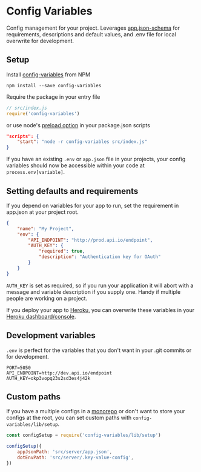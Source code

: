 # Config Variables
Config management for your project. Leverages [app.json-schema](https://devcenter.heroku.com/articles/app-json-schema) for requirements, descriptions and default values, and .env file for local overwrite for development.

## Setup
Install [config-variables](https://www.npmjs.com/package/config-variables) from NPM
```
npm install --save config-variables
```

Require the package in your entry file
```js
// src/index.js
require('config-variables')
```
or use node's [preload option](https://nodejs.org/api/cli.html#cli_r_require_module) in your package.json scripts
```json
"scripts": {
	"start": "node -r config-variables src/index.js"
}
```

If you have an existing `.env` or `app.json` file in your projects, your config variables should now be accessible within your code at `process.env[variable]`.

## Setting defaults and requirements
If you depend on variables for your app to run, set the requirement in app.json at your project root.
```json
{
	"name": "My Project",
	"env": {
		"API_ENDPOINT": "http://prod.api.io/endpoint",
		"AUTH_KEY": {
			"required": true,
			"description": "Authentication key for OAuth"
		}
	}
}
```

`AUTH_KEY` is set as required, so if you run your application it will abort with a message and variable description if you supply one. Handy if multiple people are working on a project.

If you deploy your app to [Heroku](http://heroku.com/), you can overwrite these variables in your [Heroku dashboard/console](https://devcenter.heroku.com/articles/config-vars).

## Development variables
`.env` is perfect for the variables that you don't want in your .git commits or for development.
```
PORT=5050
API_ENDPOINT=http://dev.api.io/endpoint
AUTH_KEY=okp3vopq23s2sd3es4j42k
```

## Custom paths
If you have a multiple configs in a [monorepo](https://github.com/babel/babel/blob/master/doc/design/monorepo.md) or don't want to store your configs at the root, you can set custom paths with `config-variables/lib/setup`.

```js
const configSetup = require('config-variables/lib/setup')

configSetup({
	appJsonPath: 'src/server/app.json',
	dotEnvPath: 'src/server/.key-value-config',
})
```
